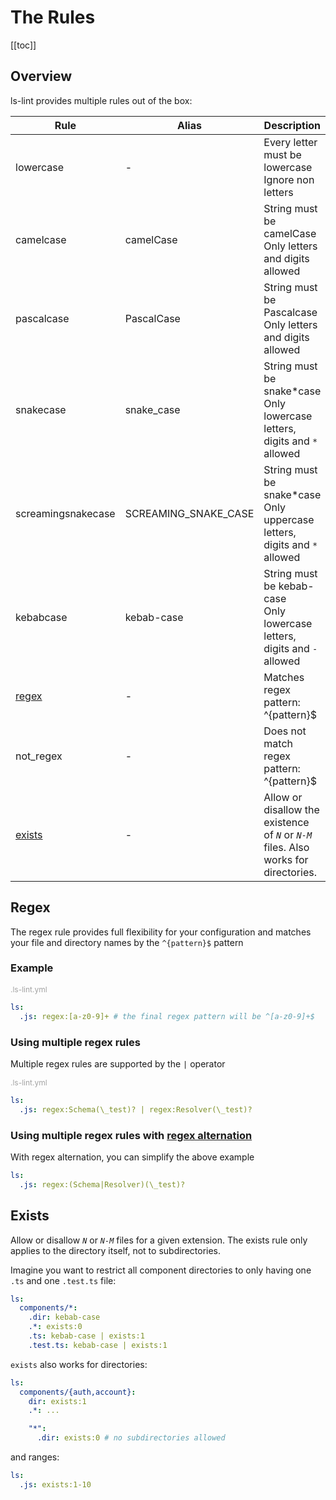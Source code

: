 # The Rules

[[toc]]

## Overview

ls-lint provides multiple rules out of the box:

| Rule               | Alias                | Description                                                                            |
| ------------------ | -------------------- | -------------------------------------------------------------------------------------- |
| lowercase          | -                    | Every letter must be lowercase<br>Ignore non letters                                   |
| camelcase          | camelCase            | String must be camelCase<br>Only letters and digits allowed                            |
| pascalcase         | PascalCase           | String must be Pascalcase<br>Only letters and digits allowed                           |
| snakecase          | snake_case           | String must be snake*case<br>Only lowercase letters, digits and `*` allowed            |
| screamingsnakecase | SCREAMING_SNAKE_CASE | String must be snake*case<br>Only uppercase letters, digits and `*` allowed            |
| kebabcase          | kebab-case           | String must be kebab-case<br>Only lowercase letters, digits and `-` allowed            |
| [regex](#regex)    | -                    | Matches regex pattern: ^{pattern}$                                                     |
| not_regex          | -                    | Does not match regex pattern: ^{pattern}$                                              |
| [exists](#exists)  | -                    | Allow or disallow the existence of _`N`_ or _`N-M`_ files. Also works for directories. |

## Regex

The regex rule provides full flexibility for your configuration and matches your file and directory names by
the `^{pattern}$` pattern

### Example

<div style="color:#A2A2A2; font-size:12px; margin-top:12px;">
    .ls-lint.yml
</div>

```yaml
ls:
  .js: regex:[a-z0-9]+ # the final regex pattern will be ^[a-z0-9]+$
```

### Using multiple regex rules

Multiple regex rules are supported by the `|` operator

<div style="color:#A2A2A2; font-size:12px;">
    .ls-lint.yml
</div>

```yaml
ls:
  .js: regex:Schema(\_test)? | regex:Resolver(\_test)?
```

### Using multiple regex rules with [regex alternation](https://www.regular-expressions.info/alternation.html)

With regex alternation, you can simplify the above example

```yaml
ls:
  .js: regex:(Schema|Resolver)(\_test)?
```

## Exists

Allow or disallow _`N`_ or _`N-M`_ files for a given extension. The exists rule only applies to the directory itself, not to subdirectories.

Imagine you want to restrict all component directories to only having one `.ts` and one `.test.ts` file:

```yaml
ls:
  components/*:
    .dir: kebab-case
    .*: exists:0
    .ts: kebab-case | exists:1
    .test.ts: kebab-case | exists:1
```

`exists` also works for directories:

```yaml
ls:
  components/{auth,account}:
    dir: exists:1
    .*: ...

    "*":
      .dir: exists:0 # no subdirectories allowed
```

and ranges:

```yaml
ls:
  .js: exists:1-10
```
